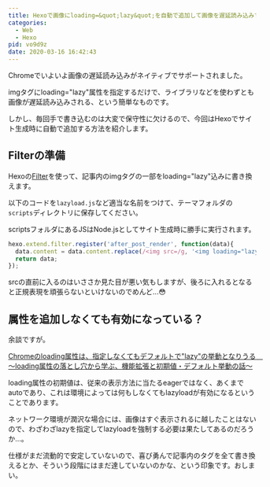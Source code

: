```yaml
---
title: Hexoで画像にloading=&quot;lazy&quot;を自動で追加して画像を遅延読み込みする
categories:
  - Web
  - Hexo
pid: vo9d9z
date: 2020-03-16 16:42:43
---
```


Chromeでいよいよ画像の遅延読み込みがネイティブでサポートされました。

imgタグにloading="lazy"属性を指定するだけで、ライブラリなどを使わずとも画像が遅延読み込みされる、という簡単なものです。

しかし、毎回手で書き込むのは大変で保守性に欠けるので、今回はHexoでサイト生成時に自動で追加する方法を紹介します。

## Filterの準備

Hexoの[Filter](https://hexo.io/api/filter.html)を使って、記事内のimgタグの一部をloading="lazy"込みに書き換えます。

以下のコードを`lazyload.js`など適当な名前をつけて、テーマフォルダの`scripts`ディレクトリに保存してください。

scriptsフォルダにあるJSはNode.jsとしてサイト生成時に勝手に実行されます。


```javascript
hexo.extend.filter.register('after_post_render', function(data){
  data.content = data.content.replace(/<img src=/g, '<img loading="lazy" src=');
  return data;
});
```

srcの直前に入るのはいささか見た目が悪い気もしますが、後ろに入れるとなると正規表現を頑張らないといけないのでめんど...😳


## 属性を追加しなくても有効になっている？

余談ですが。

[Chromeのloading属性は、指定しなくてもデフォルトで"lazy"の挙動となりうる　～loading属性の落とし穴から学ぶ、機能拡張と初期値・デフォルト挙動の話～](https://qiita.com/spaceonly/items/9d9b3fe46e43524a535a)

loading属性の初期値は、従来の表示方法に当たるeagerではなく、あくまでautoであり、これは環境によっては何もしなくてもlazyloadが有効になるということであります。

ネットワーク環境が潤沢な場合には、画像はすぐ表示されるに越したことはないので、わざわざlazyを指定してlazyloadを強制する必要は果たしてあるのだろうか...。

仕様がまだ流動的で安定していないので、喜び勇んで記事内のタグを全て書き換えるとか、そういう段階にはまだ達していないのかな、という印象です。おしまい。
